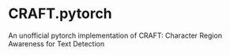 # CRAFT.pytorch
An unofficial pytorch implementation of CRAFT: Character Region Awareness for Text Detection
